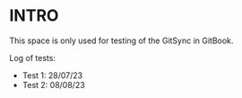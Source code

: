 # INTRO

This space is only used for testing of the GitSync in GitBook.

Log of tests:

* Test 1:  28/07/23
* Test 2: 08/08/23
